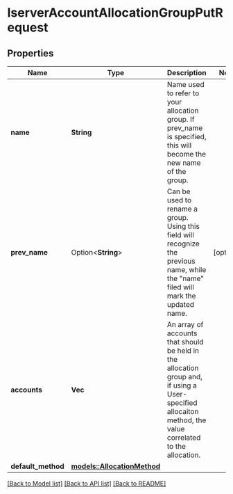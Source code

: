 # IserverAccountAllocationGroupPutRequest

## Properties

Name | Type | Description | Notes
------------ | ------------- | ------------- | -------------
**name** | **String** | Name used to refer to your allocation group. If prev_name is specified, this will become the new name of the group. |
**prev_name** | Option<**String**> | Can be used to rename a group. Using this field will recognize the previous name, while the \"name\" filed will mark the updated name. | [optional]
**accounts** | **Vec<String>** | An array of accounts that should be held in the allocation group and, if using a User-specified allocaiton method, the value correlated to the allocation. |
**default_method** | [**models::AllocationMethod**](allocationMethod.md) |  |

[[Back to Model list]](../README.md#documentation-for-models) [[Back to API list]](../README.md#documentation-for-api-endpoints) [[Back to README]](../README.md)
